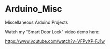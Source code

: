 # Arduino_Misc
Miscellaneous Arduino Projects

Watch my "Smart Door Lock" video demo here:

https://www.youtube.com/watch?v=VFPvXP-FJ1w

